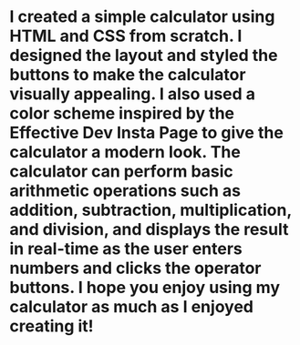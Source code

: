 # I created a simple calculator using HTML and CSS from scratch. I designed the layout and styled the buttons to make the calculator visually appealing. I also used a color scheme inspired by the Effective Dev Insta Page to give the calculator a modern look. The calculator can perform basic arithmetic operations such as addition, subtraction, multiplication, and division, and displays the result in real-time as the user enters numbers and clicks the operator buttons. I hope you enjoy using my calculator as much as I enjoyed creating it!
